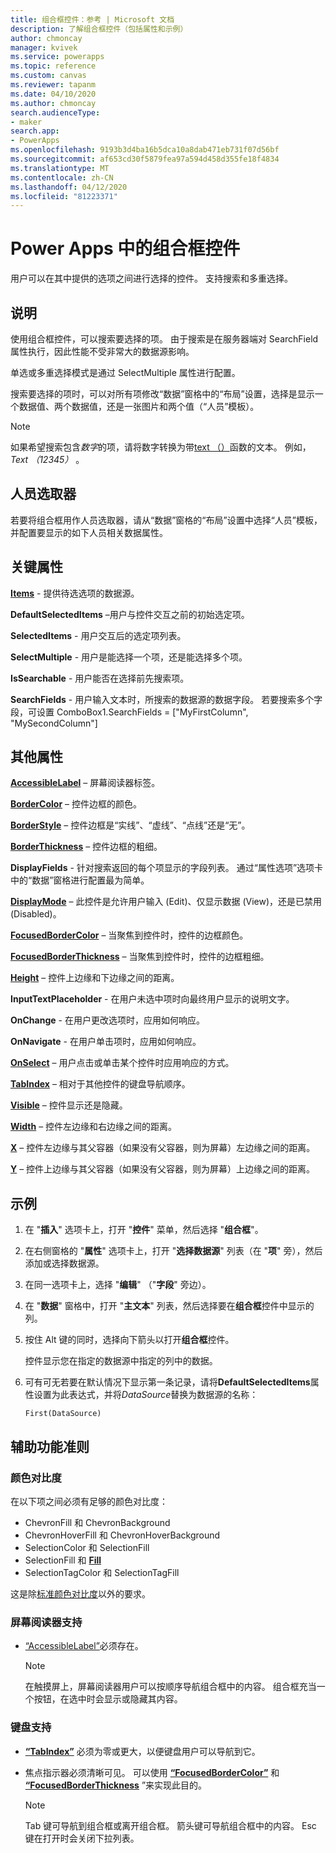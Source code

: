 ```yaml
---
title: 组合框控件：参考 | Microsoft 文档
description: 了解组合框控件（包括属性和示例）
author: chmoncay
manager: kvivek
ms.service: powerapps
ms.topic: reference
ms.custom: canvas
ms.reviewer: tapanm
ms.date: 04/10/2020
ms.author: chmoncay
search.audienceType:
- maker
search.app:
- PowerApps
ms.openlocfilehash: 9193b3d4ba16b5dca10a8dab471eb731f07d56bf
ms.sourcegitcommit: af653cd30f5879fea97a594d458d355fe18f4834
ms.translationtype: MT
ms.contentlocale: zh-CN
ms.lasthandoff: 04/12/2020
ms.locfileid: "81223371"
---
```

# <a name="combo-box-control-in-power-apps"></a>Power Apps 中的组合框控件
用户可以在其中提供的选项之间进行选择的控件。  支持搜索和多重选择。

## <a name="description"></a>说明
使用组合框控件，可以搜索要选择的项。  由于搜索是在服务器端对 SearchField 属性执行，因此性能不受非常大的数据源影响。  

单选或多重选择模式是通过 SelectMultiple 属性进行配置。

搜索要选择的项时，可以对所有项修改“数据”窗格中的“布局”设置，选择是显示一个数据值、两个数据值，还是一张图片和两个值（“人员”模板）。

> [!NOTE]
> 如果希望搜索包含*数字*的项，请将数字转换为带[text （）](https://docs.microsoft.com/powerapps/maker/canvas-apps/functions/function-text)函数的文本。 例如， *Text （12345）* 。

## <a name="people-picker"></a>人员选取器
若要将组合框用作人员选取器，请从“数据”窗格的“布局”设置中选择“人员”模板，并配置要显示的如下人员相关数据属性。

## <a name="key-properties"></a>关键属性
**[Items](properties-core.md)** - 提供待选选项的数据源。

**DefaultSelectedItems** –用户与控件交互之前的初始选定项。

**SelectedItems** - 用户交互后的选定项列表。

**SelectMultiple** - 用户是能选择一个项，还是能选择多个项。

**IsSearchable** - 用户能否在选择前先搜索项。

**SearchFields** - 用户输入文本时，所搜索的数据源的数据字段。  若要搜索多个字段，可设置 ComboBox1.SearchFields = ["MyFirstColumn", "MySecondColumn"]

## <a name="additional-properties"></a>其他属性
**[AccessibleLabel](properties-accessibility.md)** – 屏幕阅读器标签。

**[BorderColor](properties-color-border.md)** – 控件边框的颜色。

**[BorderStyle](properties-color-border.md)** – 控件边框是“实线”、“虚线”、“点线”还是“无”。

**[BorderThickness](properties-color-border.md)** – 控件边框的粗细。

**DisplayFields** - 针对搜索返回的每个项显示的字段列表。  通过“属性选项”选项卡中的“数据”窗格进行配置最为简单。

**[DisplayMode](properties-core.md)** – 此控件是允许用户输入 (Edit)、仅显示数据 (View)，还是已禁用 (Disabled)。

**[FocusedBorderColor](properties-color-border.md)** – 当聚焦到控件时，控件的边框颜色。

**[FocusedBorderThickness](properties-color-border.md)** – 当聚焦到控件时，控件的边框粗细。

**[Height](properties-size-location.md)** – 控件上边缘和下边缘之间的距离。

**InputTextPlaceholder** - 在用户未选中项时向最终用户显示的说明文字。

**OnChange** - 在用户更改选项时，应用如何响应。

**OnNavigate** - 在用户单击项时，应用如何响应。

**[OnSelect](properties-core.md)** – 用户点击或单击某个控件时应用响应的方式。

**[TabIndex](properties-accessibility.md)** – 相对于其他控件的键盘导航顺序。

**[Visible](properties-core.md)** – 控件显示还是隐藏。

**[Width](properties-size-location.md)** – 控件左边缘和右边缘之间的距离。

**[X](properties-size-location.md)** – 控件左边缘与其父容器（如果没有父容器，则为屏幕）左边缘之间的距离。

**[Y](properties-size-location.md)** – 控件上边缘与其父容器（如果没有父容器，则为屏幕）上边缘之间的距离。

## <a name="example"></a>示例
1. 在 "**插入**" 选项卡上，打开 "**控件**" 菜单，然后选择 "**组合框**"。  

1. 在右侧窗格的 "**属性**" 选项卡上，打开 "**选择数据源**" 列表（在 "**项**" 旁），然后添加或选择数据源。

1. 在同一选项卡上，选择 "**编辑**" （"**字段**" 旁边）。

1. 在 "**数据**" 窗格中，打开 "**主文本**" 列表，然后选择要在**组合框**控件中显示的列。

1. 按住 Alt 键的同时，选择向下箭头以打开**组合框**控件。

    控件显示您在指定的数据源中指定的列中的数据。
    
1. 可有可无若要在默认情况下显示第一条记录，请将**DefaultSelectedItems**属性设置为此表达式，并将*DataSource*替换为数据源的名称：

    `First(DataSource)`

## <a name="accessibility-guidelines"></a>辅助功能准则
### <a name="color-contrast"></a>颜色对比度
在以下项之间必须有足够的颜色对比度：
* ChevronFill 和 ChevronBackground
* ChevronHoverFill 和 ChevronHoverBackground
* SelectionColor 和 SelectionFill
* SelectionFill 和 **[Fill](properties-color-border.md)**
* SelectionTagColor 和 SelectionTagFill

这是除[标准颜色对比度](../accessible-apps-color.md)以外的要求。

### <a name="screen-reader-support"></a>屏幕阅读器支持
* [“AccessibleLabel”](properties-accessibility.md)必须存在。

    > [!NOTE]
  > 在触摸屏上，屏幕阅读器用户可以按顺序导航组合框中的内容。 组合框充当一个按钮，在选中时会显示或隐藏其内容。

### <a name="keyboard-support"></a>键盘支持
* **[“TabIndex”](properties-accessibility.md)** 必须为零或更大，以便键盘用户可以导航到它。
* 焦点指示器必须清晰可见。 可以使用 **[“FocusedBorderColor”](properties-color-border.md)** 和 **[“FocusedBorderThickness](properties-color-border.md)** ”来实现此目的。

    > [!NOTE]
  > Tab 键可导航到组合框或离开组合框。 箭头键可导航组合框中的内容。 Esc 键在打开时会关闭下拉列表。
